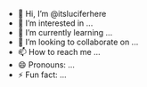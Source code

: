  - 👋 Hi, I’m @itsluciferhere
- 👀 I’m interested in ...
- 🌱 I’m currently learning ...
- 💞️ I’m looking to collaborate on ...
- 📫 How to reach me ...
- 😄 Pronouns: ...
- ⚡ Fun fact: ...

<!---
itsluciferhere/itsluciferhere is a ✨ special ✨ repository because its `README.md` (this file) appears on your GitHub profile.
You can click the Preview link to take a look at your changes.
--->
